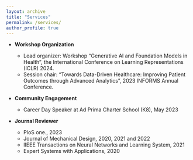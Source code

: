 ```yaml
---
layout: archive
title: "Services"
permalink: /services/
author_profile: true
---
```




* <b> Workshop Organization </b>

    * Lead organizer: Workshop “Generative AI and Foundation Models in Health”, the International Conference on Learning Representations (ICLR) 2024.
    * Session chair:  “Towards Data-Driven Healthcare: Improving Patient Outcomes through Advanced Analytics”, 2023 INFORMS Annual Conference.

* <b> Community Engagement </b>
     * Career Day Speaker at Ad Prima Charter School (K8), May 2023

* <b> Journal Reviewer </b>
     * PloS one., 2023
     * Journal of Mechanical Design, 2020, 2021 and 2022
     * IIEEE Transactions on Neural Networks and Learning System, 2021
     * Expert Systems with Applications, 2020
